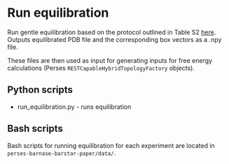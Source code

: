 # Run equilibration
Run gentle equilibration based on the protocol outlined in Table S2 [here](https://academic.oup.com/nar/article/44/1/63/2499624?login=true#supplementary-data).
Outputs equilibrated PDB file and the corresponding box vectors as a .npy file.

These files are then used as input for generating inputs for free energy calculations (Perses `RESTCapableHybridTopologyFactory` objects).

## Python scripts
- run_equilibration.py - runs equilibration

## Bash scripts
Bash scripts for running equilibration for each experiment are located in `perses-barnase-barstar-paper/data/`. 
